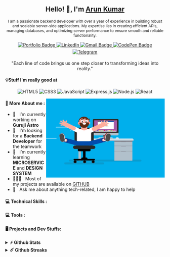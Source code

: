  <div align="center">
  
  <!-- Heading -->
  <h2>Hello! 👋, I'm <a href="https://github.com/arun-kumar-1995/arun-kumar-1995">Arun Kumar</a></h2>
  
  <!-- Introduction -->
  <div>
  <p style="font-size:12px;">
    I am a passionate backend developer with over a year of experience in building robust and scalable server-side applications. My expertise lies in creating efficient APIs, managing databases, and optimizing server performance to ensure smooth and reliable functionality.
  </p>
  </div>

  
  <!-- Social and Portfolio Links -->
<p>
<a href="https://your-portfolio-link.com" target="_blank" rel="noopener noreferrer">
<img src="https://img.shields.io/badge/Portfolio-black" alt="Portfolio Badge" style="margin-bottom: 5px;" align="center">
</a>
<a href="https://www.linkedin.com/in/dev-arun" target="_blank" rel="noopener noreferrer">
<img src="https://img.shields.io/badge/-LinkedIn-0a66c2?style=flat&logo=LinkedIn&logoColor=white" alt="LinkedIn" style="margin-bottom: 5px;" align="center" />
</a>
<a href="mailto:dev.arunpro@gmail.com">
<img src="https://img.shields.io/badge/-Gmail-red?style=flat&logo=Gmail&logoColor=white" alt="Gmail Badge" style="margin-bottom: 5px;" align="center">
</a>
<a href="https://codepen.io/yourusername" target="_blank" rel="noopener noreferrer">
<img src="https://img.shields.io/badge/-CodePen-black?style=flat&logo=CodePen&logoColor=white" alt="CodePen Badge" style="margin-bottom: 5px;" align="center">
</a>
<a href="https://t.me/rise4solution" target="_blank">
<img src="https://img.shields.io/badge/-Telegram-0088cc?style=flat&logo=Telegram&logoColor=white" alt="Telegram" style="margin-bottom: 5px;" align="center"/>
</a>
</p>
</div>
<p align="center" style="max-width: 100%;">"Each line of code brings us one step closer to transforming ideas into reality."</p>

<!--  My expertises -->
<h4>💡Stuff I'm really good at </h4>
<p align="center">  
  <!-- HTML -->
  <img src="https://cdn.jsdelivr.net/gh/devicons/devicon/icons/html5/html5-original.svg" alt="HTML5" width="32" height="32"/>
  
  <!-- CSS -->
  <img src="https://cdn.jsdelivr.net/gh/devicons/devicon/icons/css3/css3-original.svg" alt="CSS3" width="32" height="32"/>
  
<!-- JavaScript -->
  <img src="https://cdn.jsdelivr.net/gh/devicons/devicon/icons/javascript/javascript-original.svg" alt="JavaScript" width="32" height="32"/>
  
  <!-- Express.js -->
  <img src="https://cdn.jsdelivr.net/gh/devicons/devicon/icons/express/express-original.svg" alt="Express.js" width="32" height="32"/>
  
  <!-- Node.js -->
  <img src="https://cdn.jsdelivr.net/gh/devicons/devicon/icons/nodejs/nodejs-original.svg" alt="Node.js" width="32" height="32"/>
  
  <!-- React -->
  <img src="https://cdn.jsdelivr.net/gh/devicons/devicon/icons/react/react-original.svg" alt="React" width="32" height="32"/>
</p>



<!--  more about me -->
<img align="right" height="250" width="375" alt="coder gif" src="https://raw.githubusercontent.com/arun-kumar-1995/arun-kumar-1995/main/assets/coder.gif" />
<h4>🧐 More About me :</h4>

- 🔭 &nbsp; I’m currently working on **Guruji Astro**
- 🤝 &nbsp; I'm looking for a **Backend Developer** for the teamwork
- 🌱 &nbsp; I’m currently learning **MICROSERVICE** and **DESIGN SYSTEM**
- 👨🏻‍💻 &nbsp; Most of my projects are available on [GITHUB](https://github.com/arun-kumar-1995?tab=repositories)
- 💬 &nbsp; Ask me about anything tech-related, I am happy to help


<!--- technical skills -->
<h4>💻 Technical  Skills : </h4>

<!--- technical skills -->
<h4>💻 Tools : </h4>

<!--- github project stats -->
<h4>🖥 Projects and Dev Stuffs: </h4>
<details>	
  <summary><b>⚡ Github Stats</b></summary>
  <br />
  <img height="180em" src="https://github-readme-stats.vercel.app/api?username=arun-kumar-1995&show_icons=true&hide_border=true&count_private=true&include_all_commits=true&theme=react" />
  <img height="180em" src="https://github-readme-stats.vercel.app/api/top-langs/?username=arun-kumar-1995&exclude_repo=KNN-Image-Classification&show_icons=true&hide_border=true&layout=compact&langs_count=8&theme=react"/>
</details>

<details>	
  <summary><b>☄️ Github Streaks</b></summary>
  <br />
  <img height="180em" src="https://github-readme-streak-stats.herokuapp.com/?user=arun-kumar-1995&hide_border=true&theme=react" />
</details>

